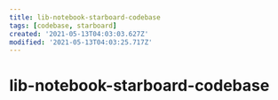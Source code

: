 ```yaml
---
title: lib-notebook-starboard-codebase
tags: [codebase, starboard]
created: '2021-05-13T04:03:03.627Z'
modified: '2021-05-13T04:03:25.717Z'
---
```


# lib-notebook-starboard-codebase


